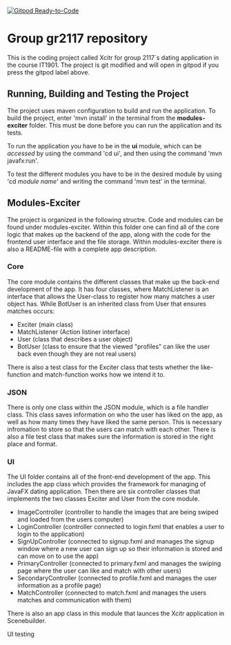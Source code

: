 [![Gitpod Ready-to-Code](https://img.shields.io/badge/Gitpod-Ready--to--Code-blue?logo=gitpod)](https://gitlab.stud.idi.ntnu.no/it1901/groups-2021/gr2117/gr2117)

# Group gr2117 repository
This is the coding project called Xcitr for group 2117´s dating application in the course IT1901. The project is git modified and will open in gitpod if you press the gitpod label above.

## Running, Building and Testing the Project
The project uses maven configuration to build and run the application. To build the project, enter 'mvn install' in the terminal from the **modules-exciter** folder. This must be done before you can run the application and its tests.

To run the application you have to be in the **ui** module, which can be *accessed* by using the command 'cd ui', and then using the command 'mvn javafx:run'.

To test the different modules you have to be in the desired module by using  'cd *module name*' and writing the command 'mvn test' in the terminal. 

## Modules-Exciter
The project is organized in the following structre. Code and modules can be found under modules-exciter. Within this folder one can find all of the core logic that makes up the backend of the app, along with the code for the frontend user interface and the file storage. Within modules-exciter there is also a README-file with a complete app description.

### Core
The core module contains the different classes that make up the back-end development of the app. It has four classes, where MatchListener is an interface that allows the User-class to register how many matches a user object has. While BotUser is an inherited class from User that ensures matches occurs:
- Exciter (main class)
- MatchListener (Action listiner interface)
- User (class that describes a user object)
- BotUser (class to ensure that the viewed "profiles" can like the user back even though they are not real users)

There is also a test class for the Exciter class that tests whether the like-function and match-function works how we intend it to. 

### JSON
There is only one class within the JSON module, which is a file handler class. This class saves information on who the user has liked on the app, as well as how many times they have liked the same person. This is necessary infromation to store so that the users can match with each other. There is also a file test class that makes sure the information is stored in the right place and format. 

### UI
The UI folder contains all of the front-end development of the app. This includes the app class which provides the framework for managing of JavaFX dating application. Then there are six controller classes that implements the two classes Exciter and User from the core module. 
- ImageController (controller to handle the images that are being swiped and loaded from the users computer)
- LoginController (controller connected to login.fxml that enables a user to login to the application)
- SignUpController (connected to signup.fxml and manages the signup window where a new user can sign up so their information is stored and can move on to use the app)
- PrimaryController (connected to primary.fxml and manages the swiping page where the user can like and match with other users)
- SecondaryController (connected to profile.fxml and manages the user information as a profile page)
- MatchController (connected to match.fxml and manages the users matches and communication with them)

There is also an app class in this module that launces the Xcitr application in Scenebuilder. 

UI testing


